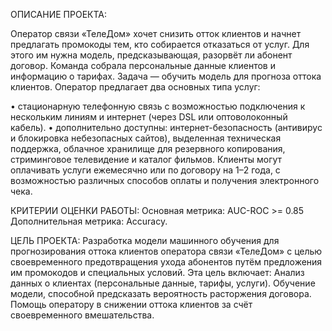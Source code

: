 ОПИСАНИЕ ПРОЕКТА:

Оператор связи «ТелеДом» хочет снизить отток клиентов и начнет предлагать промокоды тем, кто собирается отказаться от услуг. Для этого им нужна модель, предсказывающая, разорвёт ли абонент договор. Команда собрала персональные данные клиентов и информацию о тарифах. Задача — обучить модель для прогноза оттока клиентов.
Оператор предлагает два основных типа услуг:

•	стационарную телефонную связь с возможностью подключения к нескольким линиям и интернет (через DSL или оптоволоконный кабель).
•	дополнительно доступны: интернет-безопасность (антивирус и блокировка небезопасных сайтов), выделенная техническая поддержка, облачное хранилище для резервного копирования, стриминговое телевидение и каталог фильмов.
Клиенты могут оплачивать услуги ежемесячно или по договору на 1–2 года, с возможностью различных способов оплаты и получения электронного чека.

КРИТЕРИИ ОЦЕНКИ РАБОТЫ:
Основная метрика: AUC-ROC >= 0.85
Дополнительная метрика: Accuracy.

ЦЕЛЬ ПРОЕКТА:
Разработка модели машинного обучения для прогнозирования оттока клиентов оператора связи «ТелеДом» с целью своевременного предотвращения ухода абонентов путём предложения им промокодов и специальных условий.
Эта цель включает:
Анализ данных о клиентах (персональные данные, тарифы, услуги).
Обучение модели, способной предсказать вероятность расторжения договора.
Помощь оператору в снижении оттока клиентов за счёт своевременного вмешательства.
